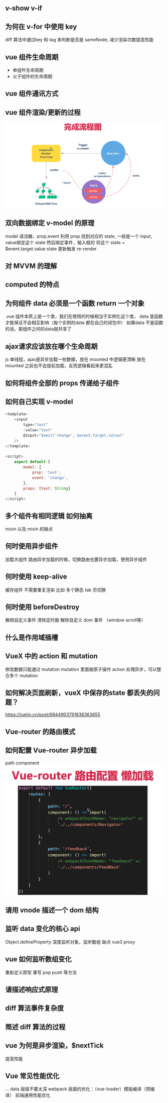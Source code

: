 ## v-show v-if

## 为何在 v-for 中使用 key
diff 算法中通过key 和 tag 来判断是否是 sameNode, 减少渲染次数提高性能

## vue 组件生命周期
- 单组件生命周期
- 父子组件的生命周期

## vue 组件通讯方式

## vue 组件渲染/更新的过程
![](./img/%E5%AE%8C%E6%95%B4%E6%B5%81%E7%A8%8B.png)

## 双向数据绑定 v-model 的原理
model 语法糖，prop,event
利用 prop 找到对应的 state, 一般是一个 input, value绑定这个 state
然后绑定事件，输入框的 将这个 state = $event.target.value
state 更新触发 re-render 



## 对 MVVM 的理解

## computed 的特点

## 为何组件 data 必须是一个函数 return 一个对象
.vue 组件本质上是一个类，我们在使用的时候相当于实例化这个类，
data 是函数才能保证不会相互影响（每个实例的data 都在自己的闭包中）
如果data 不是函数的话，那组件之间的data就共享了

## ajax请求应该放在哪个生命周期
js 单线程，ajax是异步加载一些数据，放在 mounted 中逻辑更清晰
放在mounted 之前也不会提前加载，反而逻辑看起来更混乱

## 如何将组件全部的 props 传递给子组件
<User v-bind="$props" />

## 如何自己实现 v-model
```js
<template>
    <input 
        type="text"
        :value="text"
        @input="$emit('change', $event.target.value)"
    />
</template>

<script>
    export default {
        model: {
            prop: 'text',
            event: 'change',
        },
        props: [text: String]
    }
</script>


```


## 多个组件有相同逻辑 如何抽离
mixin
以及 mixin 的缺点

## 何时使用异步组件
加载大组件
路由异步加载的时候，切换路由也要异步加载，使用异步组件

## 何时使用 keep-alive
缓存组件 不需要重复渲染
比如 多个静态 tab 页切换

## 何时使用 beforeDestroy
解绑自定义事件
清除定时器
解除自定义 dom 事件 （window scroll等）

## 什么是作用域插槽

## VueX 中的 action 和 mutation
修改数据只能通过 mutation
mutation 里面做原子操作
action 处理异步，可以整合多个 mutation

## 如何解决页面刷新，vueX 中保存的state 都丢失的问题？
https://juejin.cn/post/6844903791838363655

## Vue-router 的路由模式

## 如何配置 Vue-router 异步加载
path
component
![](./img/%E6%87%92%E5%8A%A0%E8%BD%BD.png)

## 请用 vnode 描述一个 dom 结构

## 监听 data 变化的核心 api
Object.defineProperty
深度监听对象，监听数组
缺点
vue3 proxy

## vue 如何监听数组变化
重新定义原型 重写 pop push 等方法

## 请描述响应式原理

## diff 算法事件复杂度

## 简述 diff 算法的过程

## vue 为何是异步渲染，$nextTick
提高性能

##  Vue 常见性能优化
...
data 层级不要太深
webpack 层面的优化：（vue-loader）模版编译（预编译）
前端通用性能优化










